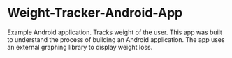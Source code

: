 # Weight-Tracker-Android-App
Example Android application. Tracks weight of the user.
This app was built to understand the process of building an Android application.
The app uses an external graphing library to display weight loss.
